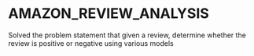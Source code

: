 # AMAZON_REVIEW_ANALYSIS
Solved the problem statement that given a review, determine whether the review is positive or negative
using various models